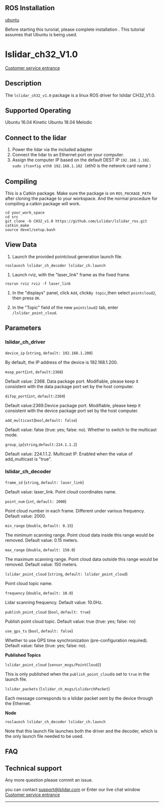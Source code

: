 ROS Installation
-----

[ubuntu](http://wiki.ros.org/Installation/Ubuntu)

Before starting this turorial, please complete installation . This tutorial assumes that Ubuntu is being used.

# lslidar_ch32_V1.0

[Customer service entrance](https://1893520.s5.udesk.cn/im_client/?web_plugin_id=502)

## Description

The `lslidar_ch32_v1.0` package is a linux ROS driver for lslidar CH32_V1.0.

Supported Operating
----

Ubuntu 16.04 Kinetic
Ubuntu 18.04 Melodic

## Connect to the lidar

1. Power the lidar via the included adapter
2. Connect the lidar to an Ethernet port on your computer.
3. Assign the computer IP based on the default DEST IP `192.168.1.102.` <br>`sudo ifconfig eth0 192.168.1.102`（eth0 is the network card name ）<br>

## Compiling

This is a Catkin package. Make sure the package is on `ROS_PACKAGE_PATH`  after cloning the package to your workspace. And the normal procedure for compiling a catkin package will work.

```
cd your_work_space
cd src
git clone -b CH32_v1.0 https://github.com/Lslidar/lslidar_ros.git
catkin_make
source devel/setup.bash
```

## View Data

1. Launch the provided pointcloud generation launch file.

```
roslaunch lslidar_ch_decoder lslidar_ch.launch
```

1. Launch rviz, with the "laser_link" frame as the fixed frame.

```
rosrun rviz rviz -f laser_link
```

1. In the "displays" panel, click `Add`, click`By topic`,then select `pointcloud2`, then press `OK`.

2. In the "Topic" field of the new `pointcloud2` tab, enter `/lslidar_point_cloud`.

## **Parameters**

### lslidar_ch_driver

`device_ip` (`string`, `default: 192.168.1.200`)

By default, the IP address of the device is 192.168.1.200.

`msop_port`(`int`, `default:2368`)

Default value: 2368. Data package port. Modifiable, please keep it consistent with the data package port set by the host computer. 

`difop_port`(`int`, `default:2369`)

Default value:2369.Device package port. Modifiable, please keep it consistent with the device package port set by the host computer. 

`add_multicast`(`bool`,`default: false`)

Default value: false (true: yes; false: no). Whether to switch to the multicast mode. 

`group_ip`(`string`,`default:224.1.1.2`)

Default value: 224.1.1.2. Multicast IP. Enabled when the value of add_multicast is "true".


### lslidar_ch_decoder

`frame_id` (`string`, `default: laser_link`)

Default value: laser_link. Point cloud coordinates name.

`point_num` (`int`, `default: 2000`)

Point cloud number in each frame. Different under various frequency. Default value: 2000.

`min_range` (`double`, `default: 0.15`)

The minimum scanning range. Point cloud data inside this range would be removed. Default value: 0.15 meters.

`max_range` (`double`, `default: 150.0`)

The maximum scanning range. Point cloud data outside this range would be removed. Default value: 150 meters.

`lslidar_point_cloud` (`string`, `default: lslidar_point_cloud`)

Point cloud topic name.

`frequency` (`double`, `default: 10.0`)

Lidar scanning frequency. Default value: 10.0Hz.

`publish_point_cloud` (`bool`, `default: true`)

Publish point cloud topic. Default value: true (true: yes; false: no)

`use_gps_ts` (`bool`, `default: false`)

Whether to use GPS time synchronization (pre-configuration required). Default value: false (true: yes; false: no).

**Published Topics**

`lslidar_point_cloud` (`sensor_msgs/PointCloud2`)

This is only published when the `publish_point_cloud`is set to `true` in the launch file.

`lslidar_packets` (`lslidar_ch_msgs/LslidarchPacket`)

Each message corresponds to a lslidar packet sent by the device through the Ethernet.

**Node**

```
roslaunch lslidar_ch_decoder lslidar_ch.launch
```

Note that this launch file launches both the driver and the decoder, which is the only launch file needed to be used.


## FAQ

## Technical support

Any more question please commit an issue.

you can contact support@lslidar.com
or Enter our live chat window
[Customer service entrance](https://1893520.s5.udesk.cn/im_client/?web_plugin_id=502)








****
